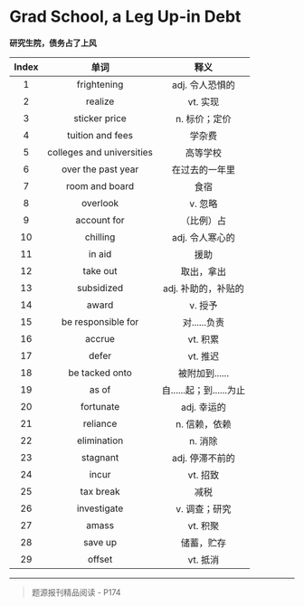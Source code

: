 # Grad School, a Leg Up-in Debt

**研究生院，债务占了上风**

| Index |           单词            |           释义           |
| :---: | :-----------------------: | :----------------------: |
|   1   |        frightening        |     adj. 令人恐惧的      |
|   2   |          realize          |         vt. 实现         |
|   3   |       sticker price       |      n. 标价；定价       |
|   4   |     tuition and fees      |          学杂费          |
|   5   | colleges and universities |         高等学校         |
|   6   |    over the past year     |      在过去的一年里      |
|   7   |      room and board       |           食宿           |
|   8   |         overlook          |         v. 忽略          |
|   9   |        account for        |        （比例）占        |
|  10   |         chilling          |     adj. 令人寒心的      |
|  11   |          in aid           |           援助           |
|  12   |         take out          |        取出，拿出        |
|  13   |        subsidized         |   adj. 补助的，补贴的    |
|  14   |           award           |         v. 授予          |
|  15   |    be responsible for     |       对......负责       |
|  16   |          accrue           |         vt. 积累         |
|  17   |           defer           |         vt. 推迟         |
|  18   |      be tacked onto       |      被附加到......      |
|  19   |           as of           | 自......起；到......为止 |
|  20   |         fortunate         |       adj. 幸运的        |
|  21   |         reliance          |      n. 信赖，依赖       |
|  22   |        elimination        |         n. 消除          |
|  23   |         stagnant          |     adj. 停滞不前的      |
|  24   |           incur           |         vt. 招致         |
|  25   |         tax break         |           减税           |
|  26   |        investigate        |      v. 调查；研究       |
|  27   |           amass           |         vt. 积聚         |
|  28   |          save up          |        储蓄，贮存        |
|  29   |          offset           |         vt. 抵消         |

------

> 题源报刊精品阅读 - P174